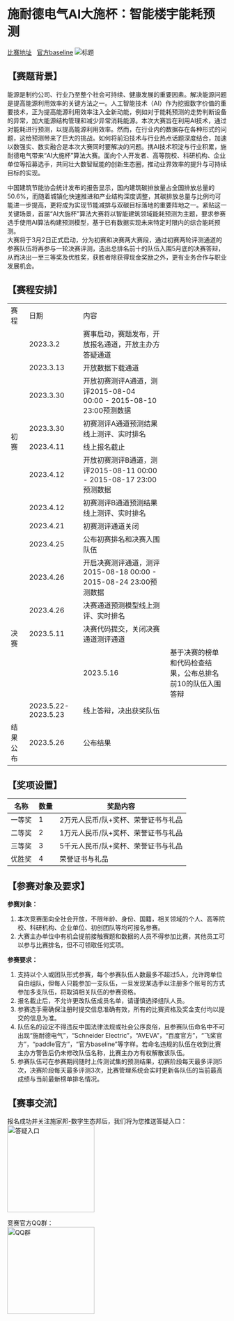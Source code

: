 <h1>施耐德电气AI大施杯：智能楼宇能耗预测</h1>
<a href="https://aistudio.baidu.com/aistudio/competition/detail/856">比赛地址</a>&nbsp;&nbsp;
<a href="https://bang.schneider-electric.cn/kms/pc/detail/question/1633719451474071554">官方baseline</a>
<img alt="标题" src="https://fanyiapp.cdn.bcebos.com/cms/image/b0125dafa60010361ae57c00a592a2fd.png" />
<h2>【赛题背景】</h2>
<p>
能源是制约公司、行业乃至整个社会可持续、健康发展的重要因素。解决能源问题是提高能源利用效率的关键方法之一。人工智能技术（AI）作为挖掘数字价值的重要技术，正为提高能源利用效率注入全新动能，例如对于能耗预测的走势判断设备的异常，加大能源结构管理和减少异常消耗能源。本次大赛旨在利用AI技术，通过对能耗进行预测，以提高能源利用效率。然而，在行业内的数据存在各种形式的问题，这给预测带来了巨大的挑战。如何将前沿技术与行业热点话题深度结合，加速以数强实、数实融合是本次大赛同时要解决的问题。携AI技术积淀与行业积累，施耐德电气带来“AI大施杯”算法大赛。面向个人开发者、高等院校、科研机构、企业单位等招募选手，共同壮大数智赋能的创新生态圈，推动业界效率的提升与可持续目标的实现。
</p>
<p>
中国建筑节能协会统计发布的报告显示，国内建筑碳排放量占全国排放总量的50.6%，而随着城镇化快速推进和产业结构深度调整，其碳排放总量与比例均可能进一步提高，更将成为实现节能减排与双碳目标落地的重要阵地之一。紧贴这一关键场景，首届“AI大施杯”算法大赛将以智能建筑领域能耗预测为主题，要求参赛选手使用AI算法构建预测模型，基于已有数据实现未来特定时限内的综合能耗预测。<br />
大赛将于3月2日正式启动，分为初赛和决赛两大赛段，通过初赛两轮评测通道的参赛队伍将再参与一轮决赛评测，选出总排名前十的队伍入围5月底的决赛答辩，从而决出一至三等奖及优胜奖，获胜者除获得现金奖励之外，更有业务合作与职业发展机会。
</p>
<h2>【赛程安排】</h2>
<table>
	<tbody>
	<tr>
	    <td>赛程</td>
	    <td>日期</td>
	    <td>内容</td>  
	</tr>
	<tr>
	    <td rowspan="9">初赛</td>
	    <td>2023.3.2</td>
        <td>赛事启动，赛题发布，开放报名通道，开放主办方答疑通道</td>
	</tr>
	<tr>
	    <td>2023.3.13</td>
        <td>开放数据下载通道</td>
	</tr>
	<tr>
	    <td>2023.3.30</td>
        <td>开放初赛测评A通道，测评2015-08-04 00:00&nbsp;-&nbsp;2015-08-10 23:00预测数据</td>
	</tr>
	<tr>
	    <td>2023.3.30</td>
        <td>初赛测评A通道预测结果线上测评、实时排名</td>
	</tr>
	<tr>
	    <td>2023.4.11</td>
        <td>线上报名截止</td>
	</tr>
	<tr>
	    <td>2023.4.12</td>
        <td>开放初赛测评B通道，测评2015-08-11 00:00 - 2015-08-17 23:00预测数据</td>
	</tr>
	<tr>
	    <td>2023.4.12</td>
        <td>初赛测评B通道预测结果线上测评、实时排名</td>
	</tr>
	<tr>
	    <td>2023.4.21</td>
        <td>初赛测评通道关闭</td>
	</tr>
	<tr>
	    <td>2023.4.25</td>
        <td>公布初赛排名和决赛入围队伍</td>
	</tr>
	<tr>
	    <td rowspan="5">决赛</td>
	    <td>2023.4.26</td>
	    <td>开启决赛测评通道，测评2015-08-18 00:00 - 2015-08-24 23:00预测数据</td>  
	</tr>
	<tr>
	    <td>2023.4.26</td>
        <td>决赛通道预测模型线上测评、实时排名</td>
	</tr>
	<tr>
	    <td>2023.5.11</td>
        <td>决赛代码提交，关闭决赛通道测评通道</td>
	</tr>
	<tr>
        <td></td>
	    <td>2023.5.16</td>
        <td>基于决赛的榜单和代码检查结果，公布总排名前10的队伍入围答辩</td>
	</tr>
	<tr>
	    <td>2023.5.22-2023.5.23</td>
        <td>线上答辩，决出获奖队伍</td>
	</tr>
	<tr>
	    <td>结果公布</td>
	    <td>2023.5.26</td>
	    <td>公布结果</td>  
	</tr>
</tbody></table>
<h2>【奖项设置】</h2>
<table>
<thead>
<tr>
<th>名称</th>
<th>数量</th>
<th>奖励内容</th>
</tr>
</thead>
<tbody>
<tr>
<td>一等奖</td>
<td>1</td>
<td>2万元人民币/队+奖杯、荣誉证书与礼品</td>
</tr>
<tr>
<td>二等奖</td>
<td>2</td>
<td>1万元人民币/队+奖杯、荣誉证书与礼品</td>
</tr>
<tr>
<td>三等奖</td>
<td>3</td>
<td>5千元人民币/队+奖杯、荣誉证书与礼品</td>
</tr>
<tr>
<td>优胜奖</td>
<td>4</td>
<td>荣誉证书与礼品</td>
</tr>
</tbody>
</table>
<h2>【参赛对象及要求】</h2>
<strong>参赛对象：</strong>
<ol>
<li>本次竞赛面向全社会开放，不限年龄、身份、国籍，相关领域的个人、高等院校、科研机构、企业单位、初创团队等均可报名参赛。</li>
<li>大赛主办单位中有机会提前接触赛题和数据的人员不得参加比赛，其他员工可以参与比赛排名，但不可领取任何奖项。</li>
</ol>
<strong>参赛要求：</strong>
<ol>
<li>支持以个人或团队形式参赛，每个参赛队伍人数最多不超过5人，允许跨单位自由组队，但每人只能参加一支队伍，一旦发现某选手以注册多个账号的方式参加多支队伍，将取消相关队伍的参赛资格。</li>
<li>报名截止后，不允许更改队伍成员名单，请谨慎选择组队人员。</li>
<li>参赛选手需确保注册时提交信息准确有效，所有的比赛资格及奖金支付均以提交的信息为准。</li>
<li>队伍名的设定不得违反中国法律法规或社会公序良俗，且参赛队伍命名中不可出现“施耐德电气”，“Schneider Electric”，“AVEVA”，“百度官方”，“飞桨官方”，“paddle官方”，“官方baseline”等字样。若命名违规的队伍在收到比赛主办方警告后仍未修改队伍名称，比赛主办方有权解散该队伍。</li>
<li>参赛队伍可在参赛期间随时上传测试集的预测结果，初赛阶段每天最多评测5次，决赛阶段每天最多评测3次，比赛管理系统会实时更新各队伍的当前最高成绩与当前最新榜单排名情况。</li>
</ol>
<h2>【赛事交流】</h2>
<p>报名成功并关注施家邦-数字生态邦后，我们将为您推送答疑入口：<br>
<img height="200" width="200" alt="答疑入口" src="https://fanyiapp.cdn.bcebos.com/cms/image/ac4fbec39441bddb3bdb1a8ad85485bb.png" /></p>
<p>竞赛官方QQ群：<br>
<img height="200" width="200" alt="QQ群" src="https://fanyiapp.cdn.bcebos.com/cms/image/fe3ff3dd3fc9795b5e4be1cb179f34b6.png" /></p>